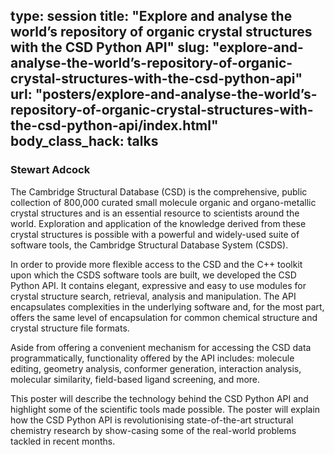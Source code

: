 type: session
title: "Explore and analyse the world’s repository of organic crystal structures with the CSD Python API"
slug: "explore-and-analyse-the-world’s-repository-of-organic-crystal-structures-with-the-csd-python-api"
url: "posters/explore-and-analyse-the-world’s-repository-of-organic-crystal-structures-with-the-csd-python-api/index.html"
body_class_hack: talks
---

### Stewart Adcock

The Cambridge Structural Database (CSD) is the comprehensive, public collection of 800,000 curated small molecule organic and organo-metallic crystal structures and is an essential resource to scientists around the world. Exploration and application of the knowledge derived from these crystal structures is possible with a powerful and widely-used suite of software tools, the Cambridge Structural Database System (CSDS).

In order to provide more flexible access to the CSD and the C++ toolkit upon which the CSDS software tools are built, we developed the CSD Python API. It contains elegant, expressive and easy to use modules for crystal structure search, retrieval, analysis and manipulation. The API encapsulates complexities in the underlying software and, for the most part, offers the same level of encapsulation for common chemical structure and crystal structure file formats.

Aside from offering a convenient mechanism for accessing the CSD data programmatically, functionality offered by the API includes: molecule editing, geometry analysis, conformer generation, interaction analysis, molecular similarity, field-based ligand screening, and more.

This poster will describe the technology behind the CSD Python API and highlight some of the scientific tools made possible. The poster will explain how the CSD Python API is revolutionising state-of-the-art structural chemistry research by show-casing some of the real-world problems tackled in recent months.
